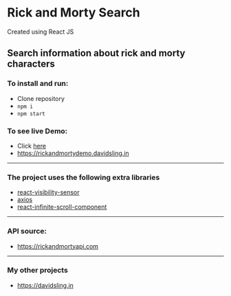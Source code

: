 # Rick and Morty Search
Created using React JS

Search information about rick and morty characters
---

### To install and run:
* Clone repository
* `npm i `
* `npm start`

### To see live Demo:
* Click [here](https://rickandmortydemo.davidsling.in)
* <https://rickandmortydemo.davidsling.in>

---

### The project uses the following extra libraries
* [react-visibility-sensor](https://www.npmjs.com/package/react-visibility-sensor)
* [axios](https://www.npmjs.com/package/axios)
* [react-infinite-scroll-component](https://www.npmjs.com/package/react-infinite-scroll-component)

---

### API source:
* <https://rickandmortyapi.com>

---

### My other projects
* <https://davidsling.in>
